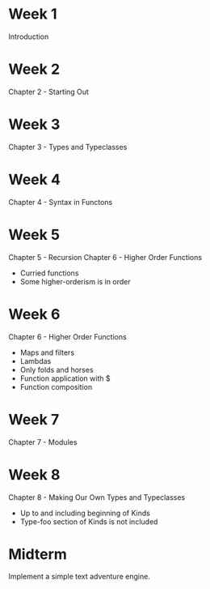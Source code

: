 Week 1
======
Introduction

Week 2
======
Chapter 2 - Starting Out

Week 3
======
Chapter 3 - Types and Typeclasses

Week 4
======
Chapter 4 - Syntax in Functons

Week 5
======
Chapter 5 - Recursion
Chapter 6 - Higher Order Functions
  * Curried functions
  * Some higher-orderism is in order

Week 6
======
Chapter 6 - Higher Order Functions
  * Maps and filters
  * Lambdas
  * Only folds and horses
  * Function application with $
  * Function composition

Week 7
======
Chapter 7 - Modules

Week 8
======
Chapter 8 - Making Our Own Types and Typeclasses
  * Up to and including beginning of Kinds
  * Type-foo section of Kinds is not included

Midterm
=======
Implement a simple text adventure engine.

